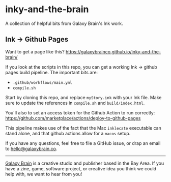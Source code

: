 # inky-and-the-brain
A collection of helpful bits from Galaxy Brain's Ink work.


## Ink -> Github Pages
Want to get a page like this? https://galaxybrainco.github.io/inky-and-the-brain/

If you look at the scripts in this repo, you can get a working Ink -> github pages build pipeline. The important bits are:

- `.github/workflows/main.yml`
- `compile.sh`

Start by cloning this repo, and replace `myStory.ink` with your Ink file. Make sure to update the references in `compile.sh` and `build/index.html`.

You'll also to set an access token for the Github Action to run correctly: https://github.com/marketplace/actions/deploy-to-github-pages

This pipeline makes use of the fact that the Mac `inklecate` executable can stand alone, and that github actions allow for a `macos` setup.

If you have any questions, feel free to file a GitHub issue, or drap an email to hello@galaxybrain.co.

--- 

[Galaxy Brain](https://galaxybrain.co) is a creative studio and publisher based in the Bay Area. If you have a zine, game, software project, or creative idea you think we could help with, we want to hear from you!